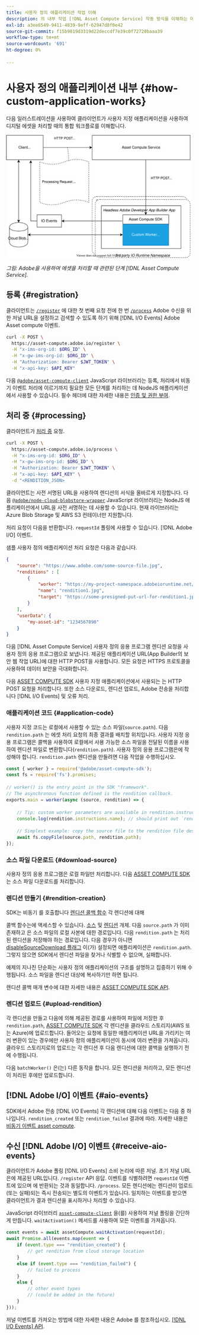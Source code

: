 ```yaml
---
title: 사용자 정의 애플리케이션 작업 이해
description: 의 내부 작업 [!DNL Asset Compute Service] 작동 방식을 이해하는 데 도움이 되는 사용자 정의 애플리케이션.
exl-id: a3ee6549-9411-4839-9eff-62947d8f0e42
source-git-commit: f15b9819d3319d22deccdf7e39c0f72728baaa39
workflow-type: tm+mt
source-wordcount: '691'
ht-degree: 0%

---
```


# 사용자 정의 애플리케이션 내부 {#how-custom-application-works}

다음 일러스트레이션을 사용하여 클라이언트가 사용자 지정 애플리케이션을 사용하여 디지털 에셋을 처리할 때의 통합 워크플로를 이해합니다.

![사용자 정의 애플리케이션 워크플로](assets/customworker.svg)

*그림: Adobe을 사용하여 에셋을 처리할 때 관련된 단계 [!DNL Asset Compute Service].*

## 등록 {#registration}

클라이언트는 [`/register`](api.md#register) 에 대한 첫 번째 요청 전에 한 번 [`/process`](api.md#process-request) Adobe 수신을 위한 저널 URL을 설정하고 검색할 수 있도록 하기 위해 [!DNL I/O Events] Adobe Asset compute 이벤트.

```sh
curl -X POST \
  https://asset-compute.adobe.io/register \
  -H "x-ims-org-id: $ORG_ID" \
  -H "x-gw-ims-org-id: $ORG_ID" \
  -H "Authorization: Bearer $JWT_TOKEN" \
  -H "x-api-key: $API_KEY"
```

다음 [`@adobe/asset-compute-client`](https://github.com/adobe/asset-compute-client#usage) JavaScript 라이브러리는 등록, 처리에서 비동기 이벤트 처리에 이르기까지 필요한 모든 단계를 처리하는 데 NodeJS 애플리케이션에서 사용할 수 있습니다. 필수 헤더에 대한 자세한 내용은 [인증 및 권한 부여](api.md).

## 처리 중 {#processing}

클라이언트가 [처리 중](api.md#process-request) 요청.

```sh
curl -X POST \
  https://asset-compute.adobe.io/process \
  -H "x-ims-org-id: $ORG_ID" \
  -H "x-gw-ims-org-id: $ORG_ID" \
  -H "Authorization: Bearer $JWT_TOKEN" \
  -H "x-api-key: $API_KEY" \
  -d "<RENDITION_JSON>
```

클라이언트는 사전 서명된 URL을 사용하여 렌디션의 서식을 올바르게 지정합니다. 다음 [`@adobe/node-cloud-blobstore-wrapper`](https://github.com/adobe/node-cloud-blobstore-wrapper#presigned-urls) JavaScript 라이브러리는 NodeJS 애플리케이션에서 URL을 사전 서명하는 데 사용할 수 있습니다. 현재 라이브러리는 Azure Blob Storage 및 AWS S3 컨테이너만 지원합니다.

처리 요청이 다음을 반환합니다. `requestId` 폴링에 사용할 수 있습니다. [!DNL Adobe I/O] 이벤트.

샘플 사용자 정의 애플리케이션 처리 요청은 다음과 같습니다.

```json
{
    "source": "https://www.adobe.com/some-source-file.jpg",
    "renditions" : [
        {
            "worker": "https://my-project-namespace.adobeioruntime.net/api/v1/web/my-namespace-version/my-worker",
            "name": "rendition1.jpg",
            "target": "https://some-presigned-put-url-for-rendition1.jpg",
        }
    ],
    "userData": {
        "my-asset-id": "1234567890"
    }
}
```

다음 [!DNL Asset Compute Service] 사용자 정의 응용 프로그램 렌디션 요청을 사용자 정의 응용 프로그램으로 보냅니다. 제공된 애플리케이션 URL(App Builder의 보안 웹 작업 URL)에 대한 HTTP POST을 사용합니다. 모든 요청은 HTTPS 프로토콜을 사용하여 데이터 보안을 극대화합니다.

다음 [ASSET COMPUTE SDK](https://github.com/adobe/asset-compute-sdk#adobe-asset-compute-worker-sdk) 사용자 지정 애플리케이션에서 사용되는 는 HTTP POST 요청을 처리합니다. 또한 소스 다운로드, 렌디션 업로드, Adobe 전송을 처리합니다 [!DNL I/O Events] 및 오류 처리.

<!-- TBD: Add the application diagram. -->

### 애플리케이션 코드 {#application-code}

사용자 지정 코드는 로컬에서 사용할 수 있는 소스 파일(`source.path`). 다음 `rendition.path` 는 에셋 처리 요청의 최종 결과를 배치할 위치입니다. 사용자 지정 응용 프로그램은 콜백을 사용하여 로컬에서 사용 가능한 소스 파일을 전달된 이름을 사용하여 렌디션 파일로 변환합니다(`rendition.path`). 사용자 정의 응용 프로그램은에 작성해야 합니다. `rendition.path` 렌디션을 만들려면 다음 작업을 수행하십시오.

```javascript
const { worker } = require('@adobe/asset-compute-sdk');
const fs = require('fs').promises;

// worker() is the entry point in the SDK "framework".
// The asynchronous function defined is the rendition callback.
exports.main = worker(async (source, rendition) => {

    // Tip: custom worker parameters are available in rendition.instructions.
    console.log(rendition.instructions.name); // should print out `rendition.jpg`.

    // Simplest example: copy the source file to the rendition file destination so as to transfer the asset as is without processing.
    await fs.copyFile(source.path, rendition.path);
});
```

### 소스 파일 다운로드 {#download-source}

사용자 정의 응용 프로그램은 로컬 파일만 처리합니다. 다음 [ASSET COMPUTE SDK](https://github.com/adobe/asset-compute-sdk#adobe-asset-compute-worker-sdk) 는 소스 파일 다운로드를 처리합니다.

### 렌디션 만들기 {#rendition-creation}

SDK는 비동기 를 호출합니다 [렌디션 콜백 함수](https://github.com/adobe/asset-compute-sdk#rendition-callback-for-worker-required) 각 렌디션에 대해

콜백 함수는에 액세스할 수 있습니다. [소스](https://github.com/adobe/asset-compute-sdk#source) 및 [렌디션](https://github.com/adobe/asset-compute-sdk#rendition) 개체. 다음 `source.path` 가 이미 존재하고 은 소스 파일의 로컬 사본에 대한 경로입니다. 다음 `rendition.path` 는 처리된 렌디션을 저장해야 하는 경로입니다. 다음 경우가 아니면 [disableSourceDownload 플래그](https://github.com/adobe/asset-compute-sdk#worker-options-optional) 이(가) 설정되면 애플리케이션은 `rendition.path`. 그렇지 않으면 SDK에서 렌디션 파일을 찾거나 식별할 수 없으며, 실패합니다.

예제의 지나친 단순화는 사용자 정의 애플리케이션의 구조를 설명하고 집중하기 위해 수행됩니다. 소스 파일을 렌디션 대상에 복사하기만 하면 됩니다.

렌디션 콜백 매개 변수에 대한 자세한 내용은 [ASSET COMPUTE SDK API](https://github.com/adobe/asset-compute-sdk#api-details).

### 렌디션 업로드 {#upload-rendition}

각 렌디션을 만들고 다음에 의해 제공된 경로를 사용하여 파일에 저장한 후 `rendition.path`, [ASSET COMPUTE SDK](https://github.com/adobe/asset-compute-sdk#adobe-asset-compute-worker-sdk) 각 렌디션을 클라우드 스토리지(AWS 또는 Azure)에 업로드합니다. 들어오는 요청에 동일한 애플리케이션 URL을 가리키는 여러 변환이 있는 경우에만 사용자 정의 애플리케이션이 동시에 여러 변환을 가져옵니다. 클라우드 스토리지로의 업로드는 각 렌디션 후 다음 렌디션에 대한 콜백을 실행하기 전에 수행됩니다.

다음 `batchWorker()` 은(는) 다른 동작을 합니다. 모든 렌디션을 처리하고, 모든 렌디션이 처리된 후에만 업로드합니다.

## [!DNL Adobe I/O] 이벤트 {#aio-events}

SDK에서 Adobe 전송 [!DNL I/O Events] 각 렌디션에 대해 다음 이벤트는 다음 중 하나입니다. `rendition_created` 또는 `rendition_failed` 결과에 따라. 자세한 내용은 [비동기 이벤트 asset compute](api.md#asynchronous-events).

## 수신 [!DNL Adobe I/O] 이벤트 {#receive-aio-events}

클라이언트가 Adobe 폴링 [!DNL I/O Events] 소비 논리에 따른 저널. 초기 저널 URL은에 제공된 URL입니다. `/register` API 응답. 이벤트를 식별하려면 `requestId` 이벤트에 있으며 에 반환되는 것과 동일합니다. `/process`. 모든 렌디션에는 렌디션이 업로드(또는 실패)되는 즉시 전송되는 별도의 이벤트가 있습니다. 일치하는 이벤트를 받으면 클라이언트가 결과 렌디션을 표시하거나 처리할 수 있습니다.

JavaScript 라이브러리 [`asset-compute-client`](https://github.com/adobe/asset-compute-client#usage) 을(를) 사용하여 저널 폴링을 간단하게 만듭니다. `waitActivation()` 메서드를 사용하여 모든 이벤트를 가져옵니다.

```javascript
const events = await assetCompute.waitActivation(requestId);
await Promise.all(events.map(event => {
    if (event.type === "rendition_created") {
        // get rendition from cloud storage location
    }
    else if (event.type === "rendition_failed") {
        // failed to process
    }
    else {
        // other event types
        // (could be added in the future)
    }
}));
```

저널 이벤트를 가져오는 방법에 대한 자세한 내용은 Adobe 를 참조하십시오. [[!DNL I/O Events] API](https://developer.adobe.com/events/docs/guides/api/journaling_api/).

<!-- TBD:
* Illustration of the controls/data flow.
* Basic overview, in text and not code, of how an application works.
-->
